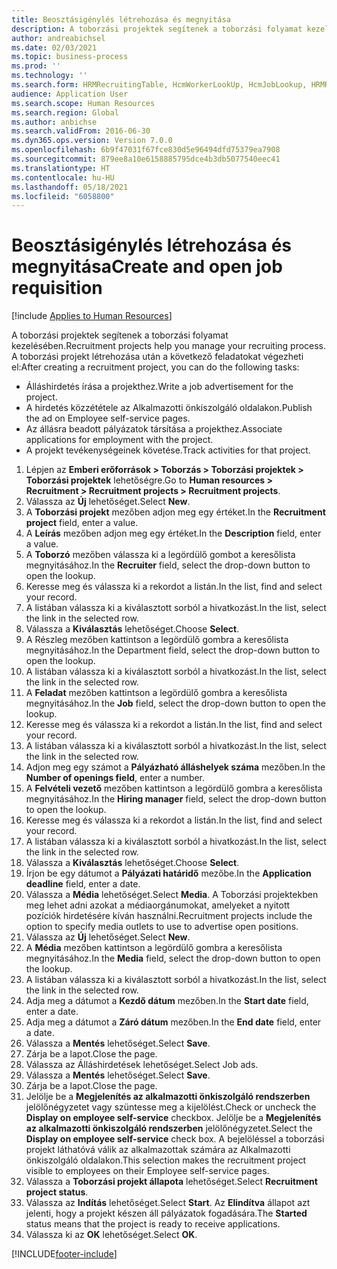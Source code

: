 ```yaml
---
title: Beosztásigénylés létrehozása és megnyitása
description: A toborzási projektek segítenek a toborzási folyamat kezelésében.
author: andreabichsel
ms.date: 02/03/2021
ms.topic: business-process
ms.prod: ''
ms.technology: ''
ms.search.form: HRMRecruitingTable, HcmWorkerLookUp, HcmJobLookup, HRMRecruitingMedia, HRMRecruitingJobAd, HcmPersonnelManagementWorkspace
audience: Application User
ms.search.scope: Human Resources
ms.search.region: Global
ms.author: anbichse
ms.search.validFrom: 2016-06-30
ms.dyn365.ops.version: Version 7.0.0
ms.openlocfilehash: 6b9f47031f67fce830d5e96494dfd75379ea7908
ms.sourcegitcommit: 879ee8a10e6158885795dce4b3db5077540eec41
ms.translationtype: HT
ms.contentlocale: hu-HU
ms.lasthandoff: 05/18/2021
ms.locfileid: "6058800"
---
```

# <a name="create-and-open-job-requisition"></a><span data-ttu-id="237e0-103">Beosztásigénylés létrehozása és megnyitása</span><span class="sxs-lookup"><span data-stu-id="237e0-103">Create and open job requisition</span></span>

[!include [Applies to Human Resources](../includes/applies-to-hr.md)]

<span data-ttu-id="237e0-104">A toborzási projektek segítenek a toborzási folyamat kezelésében.</span><span class="sxs-lookup"><span data-stu-id="237e0-104">Recruitment projects help you manage your recruiting process.</span></span> <span data-ttu-id="237e0-105">A toborzási projekt létrehozása után a következő feladatokat végezheti el:</span><span class="sxs-lookup"><span data-stu-id="237e0-105">After creating a recruitment project, you can do the following tasks:</span></span>

- <span data-ttu-id="237e0-106">Álláshirdetés írása a projekthez.</span><span class="sxs-lookup"><span data-stu-id="237e0-106">Write a job advertisement for the project.</span></span>
- <span data-ttu-id="237e0-107">A hirdetés közzététele az Alkalmazotti önkiszolgáló oldalakon.</span><span class="sxs-lookup"><span data-stu-id="237e0-107">Publish the ad on Employee self-service pages.</span></span>
- <span data-ttu-id="237e0-108">Az állásra beadott pályázatok társítása a projekthez.</span><span class="sxs-lookup"><span data-stu-id="237e0-108">Associate applications for employment with the project.</span></span>
- <span data-ttu-id="237e0-109">A projekt tevékenységeinek követése.</span><span class="sxs-lookup"><span data-stu-id="237e0-109">Track activities for that project.</span></span> 

1. <span data-ttu-id="237e0-110">Lépjen az **Emberi erőforrások > Toborzás > Toborzási projektek > Toborzási projektek** lehetőségre.</span><span class="sxs-lookup"><span data-stu-id="237e0-110">Go to **Human resources > Recruitment > Recruitment projects > Recruitment projects**.</span></span>
2. <span data-ttu-id="237e0-111">Válassza az **Új** lehetőséget.</span><span class="sxs-lookup"><span data-stu-id="237e0-111">Select **New**.</span></span>
3. <span data-ttu-id="237e0-112">A **Toborzási projekt** mezőben adjon meg egy értéket.</span><span class="sxs-lookup"><span data-stu-id="237e0-112">In the **Recruitment project** field, enter a value.</span></span>
4. <span data-ttu-id="237e0-113">A **Leírás** mezőben adjon meg egy értéket.</span><span class="sxs-lookup"><span data-stu-id="237e0-113">In the **Description** field, enter a value.</span></span>
5. <span data-ttu-id="237e0-114">A **Toborzó** mezőben válassza ki a legördülő gombot a keresőlista megnyitásához.</span><span class="sxs-lookup"><span data-stu-id="237e0-114">In the **Recruiter** field, select the drop-down button to open the lookup.</span></span>
6. <span data-ttu-id="237e0-115">Keresse meg és válassza ki a rekordot a listán.</span><span class="sxs-lookup"><span data-stu-id="237e0-115">In the list, find and select your record.</span></span>
7. <span data-ttu-id="237e0-116">A listában válassza ki a kiválasztott sorból a hivatkozást.</span><span class="sxs-lookup"><span data-stu-id="237e0-116">In the list, select the link in the selected row.</span></span>
8. <span data-ttu-id="237e0-117">Válassza a **Kiválasztás** lehetőséget.</span><span class="sxs-lookup"><span data-stu-id="237e0-117">Choose **Select**.</span></span>
9. <span data-ttu-id="237e0-118">A Részleg mezőben kattintson a legördülő gombra a keresőlista megnyitásához.</span><span class="sxs-lookup"><span data-stu-id="237e0-118">In the Department field, select the drop-down button to open the lookup.</span></span>
10. <span data-ttu-id="237e0-119">A listában válassza ki a kiválasztott sorból a hivatkozást.</span><span class="sxs-lookup"><span data-stu-id="237e0-119">In the list, select the link in the selected row.</span></span>
11. <span data-ttu-id="237e0-120">A **Feladat** mezőben kattintson a legördülő gombra a keresőlista megnyitásához.</span><span class="sxs-lookup"><span data-stu-id="237e0-120">In the **Job** field, select the drop-down button to open the lookup.</span></span>
12. <span data-ttu-id="237e0-121">Keresse meg és válassza ki a rekordot a listán.</span><span class="sxs-lookup"><span data-stu-id="237e0-121">In the list, find and select your record.</span></span>
13. <span data-ttu-id="237e0-122">A listában válassza ki a kiválasztott sorból a hivatkozást.</span><span class="sxs-lookup"><span data-stu-id="237e0-122">In the list, select the link in the selected row.</span></span>
14. <span data-ttu-id="237e0-123">Adjon meg egy számot a **Pályázható álláshelyek száma** mezőben.</span><span class="sxs-lookup"><span data-stu-id="237e0-123">In the **Number of openings field**, enter a number.</span></span>
15. <span data-ttu-id="237e0-124">A **Felvételi vezető** mezőben kattintson a legördülő gombra a keresőlista megnyitásához.</span><span class="sxs-lookup"><span data-stu-id="237e0-124">In the **Hiring manager** field, select the drop-down button to open the lookup.</span></span>
16. <span data-ttu-id="237e0-125">Keresse meg és válassza ki a rekordot a listán.</span><span class="sxs-lookup"><span data-stu-id="237e0-125">In the list, find and select your record.</span></span>
17. <span data-ttu-id="237e0-126">A listában válassza ki a kiválasztott sorból a hivatkozást.</span><span class="sxs-lookup"><span data-stu-id="237e0-126">In the list, select the link in the selected row.</span></span>
18. <span data-ttu-id="237e0-127">Válassza a **Kiválasztás** lehetőséget.</span><span class="sxs-lookup"><span data-stu-id="237e0-127">Choose **Select**.</span></span>
19. <span data-ttu-id="237e0-128">Írjon be egy dátumot a **Pályázati határidő** mezőbe.</span><span class="sxs-lookup"><span data-stu-id="237e0-128">In the **Application deadline** field, enter a date.</span></span>
20. <span data-ttu-id="237e0-129">Válassza a **Média** lehetőséget.</span><span class="sxs-lookup"><span data-stu-id="237e0-129">Select **Media**.</span></span> <span data-ttu-id="237e0-130">A Toborzási projektekben meg lehet adni azokat a médiaorgánumokat, amelyeket a nyitott pozíciók hirdetésére kíván használni.</span><span class="sxs-lookup"><span data-stu-id="237e0-130">Recruitment projects include the option to specify media outlets to use to advertise open positions.</span></span>  
21. <span data-ttu-id="237e0-131">Válassza az **Új** lehetőséget.</span><span class="sxs-lookup"><span data-stu-id="237e0-131">Select **New**.</span></span>
22. <span data-ttu-id="237e0-132">A **Média** mezőben kattintson a legördülő gombra a keresőlista megnyitásához.</span><span class="sxs-lookup"><span data-stu-id="237e0-132">In the **Media** field, select the drop-down button to open the lookup.</span></span>
23. <span data-ttu-id="237e0-133">A listában válassza ki a kiválasztott sorból a hivatkozást.</span><span class="sxs-lookup"><span data-stu-id="237e0-133">In the list, select the link in the selected row.</span></span>
24. <span data-ttu-id="237e0-134">Adja meg a dátumot a **Kezdő dátum** mezőben.</span><span class="sxs-lookup"><span data-stu-id="237e0-134">In the **Start date** field, enter a date.</span></span>
25. <span data-ttu-id="237e0-135">Adja meg a dátumot a **Záró dátum** mezőben.</span><span class="sxs-lookup"><span data-stu-id="237e0-135">In the **End date** field, enter a date.</span></span>
26. <span data-ttu-id="237e0-136">Válassza a **Mentés** lehetőséget.</span><span class="sxs-lookup"><span data-stu-id="237e0-136">Select **Save**.</span></span>
27. <span data-ttu-id="237e0-137">Zárja be a lapot.</span><span class="sxs-lookup"><span data-stu-id="237e0-137">Close the page.</span></span>
28. <span data-ttu-id="237e0-138">Válassza az Álláshirdetések lehetőséget.</span><span class="sxs-lookup"><span data-stu-id="237e0-138">Select Job ads.</span></span>
29. <span data-ttu-id="237e0-139">Válassza a **Mentés** lehetőséget.</span><span class="sxs-lookup"><span data-stu-id="237e0-139">Select **Save**.</span></span>
30. <span data-ttu-id="237e0-140">Zárja be a lapot.</span><span class="sxs-lookup"><span data-stu-id="237e0-140">Close the page.</span></span>
31. <span data-ttu-id="237e0-141">Jelölje be a **Megjelenítés az alkalmazotti önkiszolgáló rendszerben** jelölőnégyzetet vagy szüntesse meg a kijelölést.</span><span class="sxs-lookup"><span data-stu-id="237e0-141">Check or uncheck the **Display on employee self-service** checkbox.</span></span> <span data-ttu-id="237e0-142">Jelölje be a **Megjelenítés az alkalmazotti önkiszolgáló rendszerben** jelölőnégyzetet.</span><span class="sxs-lookup"><span data-stu-id="237e0-142">Select the **Display on employee self-service** check box.</span></span> <span data-ttu-id="237e0-143">A bejelöléssel a toborzási projekt láthatóvá válik az alkalmazottak számára az Alkalmazotti önkiszolgáló oldalakon.</span><span class="sxs-lookup"><span data-stu-id="237e0-143">This selection makes the recruitment project visible to employees on their Employee self-service pages.</span></span>
32. <span data-ttu-id="237e0-144">Válassza a **Toborzási projekt állapota** lehetőséget.</span><span class="sxs-lookup"><span data-stu-id="237e0-144">Select **Recruitment project status**.</span></span>
33. <span data-ttu-id="237e0-145">Válassza az **Indítás** lehetőséget.</span><span class="sxs-lookup"><span data-stu-id="237e0-145">Select **Start**.</span></span> <span data-ttu-id="237e0-146">Az **Elindítva** állapot azt jelenti, hogy a projekt készen áll pályázatok fogadására.</span><span class="sxs-lookup"><span data-stu-id="237e0-146">The **Started** status means that the project is ready to receive applications.</span></span>  
34. <span data-ttu-id="237e0-147">Válassza ki az **OK** lehetőséget.</span><span class="sxs-lookup"><span data-stu-id="237e0-147">Select **OK**.</span></span>

[!INCLUDE[footer-include](../includes/footer-banner.md)]